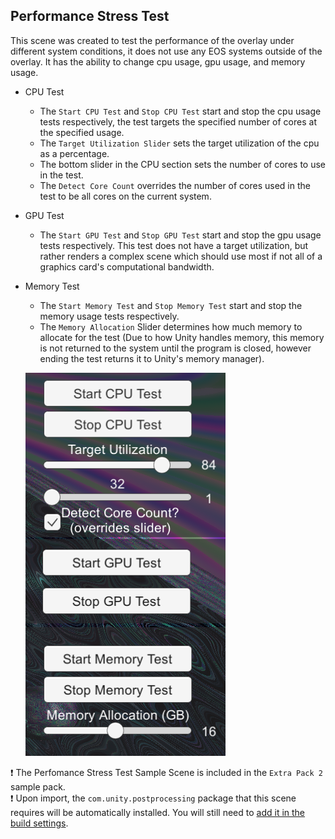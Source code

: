 ## **Performance Stress Test**
This scene was created to test the performance of the overlay under different system conditions, it does not use any EOS systems outside of the overlay. It has the ability to change cpu usage, gpu usage, and memory usage.
- CPU Test
    - The ``Start CPU Test`` and ``Stop CPU Test`` start and stop the cpu usage tests respectively, the test targets the specified number of cores at the specified usage.
    - The ``Target Utilization Slider`` sets the target utilization of the cpu as a percentage.
    - The bottom slider in the CPU section sets the number of cores to use in the test.
    - The ``Detect Core Count`` overrides the number of cores used in the test to be all cores on the current system.
- GPU Test
    - The ``Start GPU Test`` and ``Stop GPU Test`` start and stop the gpu usage tests respectively. This test does not have a target utilization, but rather renders a complex scene which should use most if not all of a graphics card's computational bandwidth.
- Memory Test
    - The ``Start Memory Test`` and ``Stop Memory Test`` start and stop the memory usage tests respectively.
    - The ```Memory Allocation``` Slider determines how much memory to allocate for the test (Due to how Unity handles memory, this memory is not returned to the system until the program is closed, however ending the test returns it to Unity's memory manager).

    ![Stress Test](../images/stress_test.png)

❗ The Perfomance Stress Test Sample Scene is included in the `Extra Pack 2` sample pack.  
❗ Upon import, the `com.unity.postprocessing` package that this scene requires will be automatically installed.  You will still need to <a href="/readme.md#importing-the-samples">add it in the build settings</a>.  